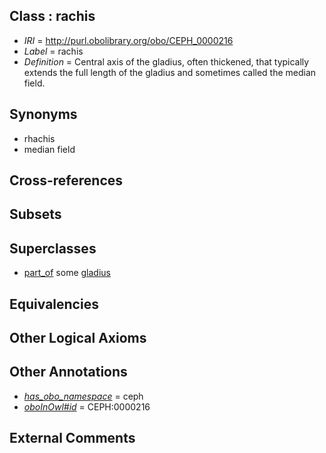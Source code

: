 
## Class : rachis

 * *IRI* = http://purl.obolibrary.org/obo/CEPH_0000216
 * *Label* = rachis
 * *Definition* = Central axis of the gladius, often thickened, that typically extends the full length of the gladius and sometimes called the median field.

## Synonyms

 * rhachis
 * median field

## Cross-references


## Subsets


## Superclasses

 * [part_of](../../BFO/50/BFO_0000050.md) some [gladius](../../CEPH/24/CEPH_0000124.md)

## Equivalencies


## Other Logical Axioms


## Other Annotations

 * *[has_obo_namespace](../../ce/oboInOwl#hasOBONamespace.md)* = ceph
 * *[oboInOwl#id](../../id/oboInOwl#id.md)* = CEPH:0000216

## External Comments

